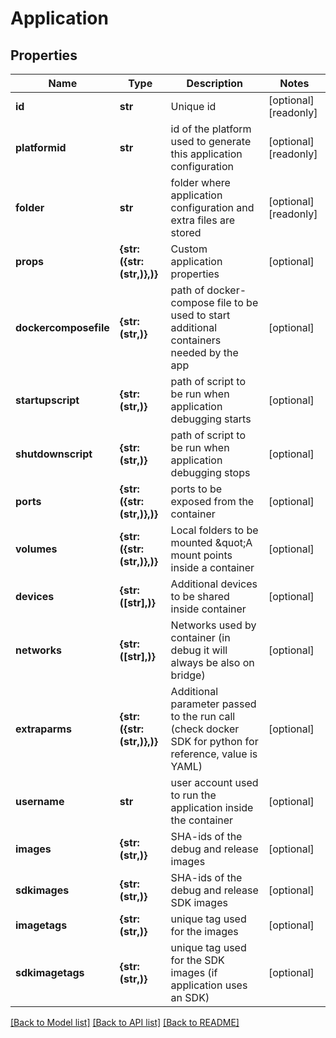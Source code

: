 # Application


## Properties
Name | Type | Description | Notes
------------ | ------------- | ------------- | -------------
**id** | **str** | Unique id | [optional] [readonly] 
**platformid** | **str** | id of the platform used to generate this application configuration | [optional] [readonly] 
**folder** | **str** | folder where application configuration and extra files are stored | [optional] [readonly] 
**props** | **{str: ({str: (str,)},)}** | Custom application properties | [optional] 
**dockercomposefile** | **{str: (str,)}** | path of docker-compose file to be used to start additional containers needed by the app | [optional] 
**startupscript** | **{str: (str,)}** | path of script to be run when application debugging starts | [optional] 
**shutdownscript** | **{str: (str,)}** | path of script to be run when application debugging stops | [optional] 
**ports** | **{str: ({str: (str,)},)}** | ports to be exposed from the container | [optional] 
**volumes** | **{str: ({str: (str,)},)}** | Local folders to be mounted \&quot;A mount points inside a container | [optional] 
**devices** | **{str: ([str],)}** | Additional devices to be shared inside container | [optional] 
**networks** | **{str: ([str],)}** | Networks used by container (in debug it will always be also on bridge) | [optional] 
**extraparms** | **{str: ({str: (str,)},)}** | Additional parameter passed to the run call (check docker SDK for python for reference, value is YAML) | [optional] 
**username** | **str** | user account used to run the application inside the container | [optional] 
**images** | **{str: (str,)}** | SHA-ids of the debug and release images | [optional] 
**sdkimages** | **{str: (str,)}** | SHA-ids of the debug and release SDK images | [optional] 
**imagetags** | **{str: (str,)}** | unique tag used for the images | [optional] 
**sdkimagetags** | **{str: (str,)}** | unique tag used for the SDK images (if application uses an SDK) | [optional] 

[[Back to Model list]](../README.md#documentation-for-models) [[Back to API list]](../README.md#documentation-for-api-endpoints) [[Back to README]](../README.md)


